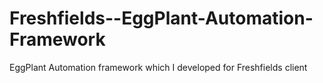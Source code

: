# Freshfields--EggPlant-Automation-Framework
EggPlant Automation framework which I developed for Freshfields client
